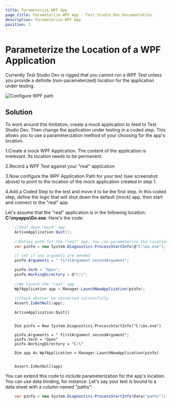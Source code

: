 ```yaml
---
title: Parameterize WPF App
page_title: Parameterize WPF App - Test Studio Dev Documentation
description: Parameterize WPF App
position: 2
---
```

# Parameterize the Location of a WPF Application

Currently Test Studio Dev is rigged that you cannot run a WPF Test unless you provide a definite (non-parameterized) location for the application under testing.

![Configure WPF path][1]

## Solution

To work around this limitation, create a mock application to feed to Test Studio Dev. Then change the application under testing in a coded step. This allows you to use a parameterization method of your choosing for the app's location. 

1.Create a mock WPF Application. The content of the application is irrelevant. Its location needs to be permanent.

2.Record a WPF Test against your "real" application

3.Now configure the WPF Application Path for your test (see screenshot above) to point to the location of the mock application created in step 1.

4.Add a Coded Step to the test and move it to be the first step. In this coded step, define the logic that will shut down the default (mock) app, then start and connect to the "real" app.

Let's assume that the "real" application is in the following location: **C:\myapps\Go.exe**. Here's the code:

````C#
    //Shut down "mock" app
    ActiveApplication.Quit();
    
    //Define path for the "real" app. You can parameterize the location (the String argument) in a variety of ways
    var pinfo = new System.Diagnostics.ProcessStartInfo(@"C:\Go.exe");

    // set if any argumets are needed
    pinfo.Arguments = " firstArgument secondArgument";

    pinfo.Verb = "Open";
    pinfo.WorkingDirectory = @"C:\";
    
    //We launch the "real" app
    WpfApplication app = Manager.LaunchNewApplication(pinfo);
    
    //Check whether we connected successfully
    Assert.IsNotNull(app);
````
````VB
    ActiveApplication.Quit()
    

    Dim pinfo = New System.Diagnostics.ProcessStartInfo("C:\Go.exe")

    pinfo.Arguments = " firstArgument secondArgument";
    pinfo.Verb = "Open"
    pinfo.WorkingDirectory = "C:\"

    Dim app As WpfApplication = Manager.LaunchNewApplication(pinfo)
    

    Assert.IsNotNull(app)
````

You can extend this code to include parameterization for the app's location. You can use data binding, for instance. Let's say your test is bound to a data sheet with a column named "paths":

````C#
    var pinfo = new System.Diagnostics.ProcessStartInfo(Data["paths"]);
````

[1]: images/parameterize-wpf-app/fig1.png
